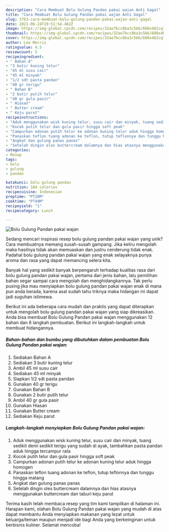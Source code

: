 ```yaml
---
description: "Cara Membuat Bolu Gulung Pandan pakai wajan Anti Gagal"
title: "Cara Membuat Bolu Gulung Pandan pakai wajan Anti Gagal"
slug: 3763-cara-membuat-bolu-gulung-pandan-pakai-wajan-anti-gagal
date: 2021-06-24T19:51:54.462Z
image: https://img-global.cpcdn.com/recipes/32ae7bcc8ba3c5b6/680x482cq70/bolu-gulung-pandan-pakai-wajan-foto-resep-utama.jpg
thumbnail: https://img-global.cpcdn.com/recipes/32ae7bcc8ba3c5b6/680x482cq70/bolu-gulung-pandan-pakai-wajan-foto-resep-utama.jpg
cover: https://img-global.cpcdn.com/recipes/32ae7bcc8ba3c5b6/680x482cq70/bolu-gulung-pandan-pakai-wajan-foto-resep-utama.jpg
author: Leo Morris
ratingvalue: 4.5
reviewcount: 5
recipeingredient:
- " Bahan A"
- "3 butir kuning telur"
- "45 ml susu cair"
- "45 ml minyak"
- "1/2 sdt pasta pandan"
- "40 gr terigu"
- " Bahan B"
- "2 butir putih telur"
- "40 gr gula pasir"
- " Hiasan"
- " Butter cream"
- " Keju parut"
recipeinstructions:
- "Aduk menggunakan wisk kuning telur, susu cair dan minyak, tuang sedikit demi sedikit terigu yang sudah di ayak, tambahkan pasta pandan aduk hingga tercampur rata"
- "Kocok putih telur dan gula pasir hingga soft peak"
- "Campurkan adonan putih telur ke adonan kuning telur aduk hingga homogen"
- "Panaskan teflon tuang adonan ke teflon, tutup teflonnya dan tunggu hingga matang"
- "Angkat dan gulung panas panas"
- "Setelah dingin oles buttercream dalamnya dan hias atasnya menggunakan buttercream dan taburi keju parut"
categories:
- Resep
tags:
- bolu
- gulung
- pandan

katakunci: bolu gulung pandan 
nutrition: 104 calories
recipecuisine: Indonesian
preptime: "PT28M"
cooktime: "PT49M"
recipeyield: "1"
recipecategory: Lunch

---
```



![Bolu Gulung Pandan pakai wajan](https://img-global.cpcdn.com/recipes/32ae7bcc8ba3c5b6/680x482cq70/bolu-gulung-pandan-pakai-wajan-foto-resep-utama.jpg)

Sedang mencari inspirasi resep bolu gulung pandan pakai wajan yang unik? Cara membuatnya memang susah-susah gampang. Jika keliru mengolah maka hasilnya tidak akan memuaskan dan justru cenderung tidak enak. Padahal bolu gulung pandan pakai wajan yang enak selayaknya punya aroma dan rasa yang dapat memancing selera kita.



Banyak hal yang sedikit banyak berpengaruh terhadap kualitas rasa dari bolu gulung pandan pakai wajan, pertama dari jenis bahan, lalu pemilihan bahan segar sampai cara mengolah dan menghidangkannya. Tak perlu pusing jika mau menyiapkan bolu gulung pandan pakai wajan enak di mana pun anda berada, karena asal sudah tahu triknya maka hidangan ini dapat jadi suguhan istimewa.


Berikut ini ada beberapa cara mudah dan praktis yang dapat diterapkan untuk mengolah bolu gulung pandan pakai wajan yang siap dikreasikan. Anda bisa membuat Bolu Gulung Pandan pakai wajan menggunakan 12 bahan dan 6 langkah pembuatan. Berikut ini langkah-langkah untuk membuat hidangannya.

<!--inarticleads1-->

##### Bahan-bahan dan bumbu yang dibutuhkan dalam pembuatan Bolu Gulung Pandan pakai wajan:

1. Sediakan  Bahan A
1. Sediakan 3 butir kuning telur
1. Ambil 45 ml susu cair
1. Sediakan 45 ml minyak
1. Siapkan 1/2 sdt pasta pandan
1. Gunakan 40 gr terigu
1. Gunakan  Bahan B
1. Gunakan 2 butir putih telur
1. Ambil 40 gr gula pasir
1. Gunakan  Hiasan
1. Gunakan  Butter cream
1. Sediakan  Keju parut




<!--inarticleads2-->

##### Langkah-langkah menyiapkan Bolu Gulung Pandan pakai wajan:

1. Aduk menggunakan wisk kuning telur, susu cair dan minyak, tuang sedikit demi sedikit terigu yang sudah di ayak, tambahkan pasta pandan aduk hingga tercampur rata
1. Kocok putih telur dan gula pasir hingga soft peak
1. Campurkan adonan putih telur ke adonan kuning telur aduk hingga homogen
1. Panaskan teflon tuang adonan ke teflon, tutup teflonnya dan tunggu hingga matang
1. Angkat dan gulung panas panas
1. Setelah dingin oles buttercream dalamnya dan hias atasnya menggunakan buttercream dan taburi keju parut




Terima kasih telah membaca resep yang tim kami tampilkan di halaman ini. Harapan kami, olahan Bolu Gulung Pandan pakai wajan yang mudah di atas dapat membantu Anda menyiapkan makanan yang lezat untuk keluarga/teman maupun menjadi ide bagi Anda yang berkeinginan untuk berbisnis kuliner. Selamat mencoba!
